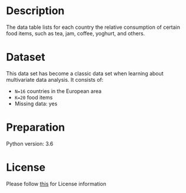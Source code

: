 # Description
The data table lists for each country the relative consumption of certain food items, such as tea, jam, coffee, yoghurt, and others.

# Dataset
This data set has become a classic data set when learning about multivariate data analysis. It consists of:

- `N=16` countries in the European area
- `K=20` food items
- Missing data: yes

# Preparation
Python version: 3.6 

# License
Please follow [this]("https://creativecommons.org/licenses/by-sa/4.0/") for License information